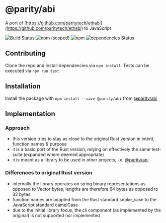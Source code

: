 # @parity/abi

A port of [https://github.com/paritytech/ethabi](https://github.com/paritytech/ethabi) to JavaScript

[![Build Status](https://travis-ci.org/paritytech/js-libs.svg?branch=master)](https://travis-ci.org/paritytech/js-libs)
[![npm (scoped)](https://img.shields.io/npm/v/@parity/abi.svg)](https://www.npmjs.com/package/@parity/abi)
[![npm](https://img.shields.io/npm/dw/@parity/abi.svg)](https://www.npmjs.com/package/@parity/abi)
[![dependencies Status](https://david-dm.org/paritytech/js-libs/status.svg?path=packages/abi)](https://david-dm.org/paritytech/js-libs?path=packages/abi)

## Contributing

Clone the repo and install dependencies via `npm install`. Tests can be executed via `npm run test`

## Installation

Install the package with `npm install --save @parity/abi` from [@parity/abi](https://www.npmjs.com/package/@parity/abi)

## Implementation

### Approach

- this version tries to stay as close to the original Rust version in intent, function names & purpose
- it is a basic port of the Rust version, relying on effectively the same test-suite (expanded where deemed appropriate)
- it is meant as a library to be used in other projects, i.e. [@parity/api](https://www.npmjs.com/package/@parity/api)

### Differences to original Rust version

- internally the library operates on string binary representations as opposed to Vector bytes, lengths are therefore 64 bytes as opposed to 32 bytes
- function names are adapted from the Rust standard snake_case to the JavaScript standard camelCase
- due to the initial library focus, the cli component (as implemented by the original) is not supported nor implemented

